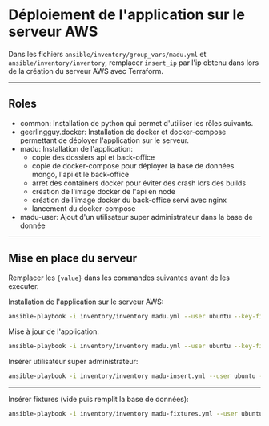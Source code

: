 # Déploiement de l'application sur le serveur AWS

Dans les fichiers `ansible/inventory/group_vars/madu.yml` et `ansible/inventory/inventory`, remplacer `insert_ip` par l'ip obtenu dans lors de la création du serveur AWS avec Terraform.

---

## Roles

- common: Installation de python qui permet d'utiliser les rôles suivants.
- geerlingguy.docker: Installation de docker et docker-compose permettant de déployer l'application sur le serveur.
- madu: Installation de l'application:
  - copie des dossiers api et back-office
  - copie de docker-compose pour déployer la base de données mongo, l'api et le back-office
  - arret des containers docker pour éviter des crash lors des builds
  - création de l'image docker de l'api en node
  - création de l'image docker du back-office servi avec nginx
  - lancement du docker-compose
- madu-user: Ajout d'un utilisateur super administrateur dans la base de donnée
---

## Mise en place du serveur

Remplacer les `{value}` dans les commandes suivantes avant de les executer.

Installation de l'application sur le serveur AWS:
```sh
ansible-playbook -i inventory/inventory madu.yml --user ubuntu --key-file "../terraform/id_rsa" -e mongo_initdb_root_username={value} -e mongo_initdb_root_password={value} -e prisma_secret={value} -e stripe_secret_key={value} -e app_secret={value}
```

Mise à jour de l'application:
```sh
ansible-playbook -i inventory/inventory madu.yml --user ubuntu --key-file "../terraform/id_rsa" -e mongo_initdb_root_username={value} -e mongo_initdb_root_password={value} -e api_secret={value} -e stripe_secret_key={value} -e app_secret={value} -t update
```

Insérer utilisateur super administrateur:
```sh
ansible-playbook -i inventory/inventory madu-insert.yml --user ubuntu --key-file "../terraform/id_rsa" -e user_firstName=Antoine -e user_lastName=Masselot -e user_email=antoine.masselot@hetic.net -e user_password=admin
```

---

Insérer fixtures (vide puis remplit la base de données):
```sh
ansible-playbook -i inventory/inventory madu-fixtures.yml --user ubuntu --key-file "../terraform/id_rsa"
```